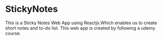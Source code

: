 # StickyNotes
This is a Sticky Notes Web App using Reactjs.Which enables us to create short notes and to-do list.
This web app is created by following a udemy course.
